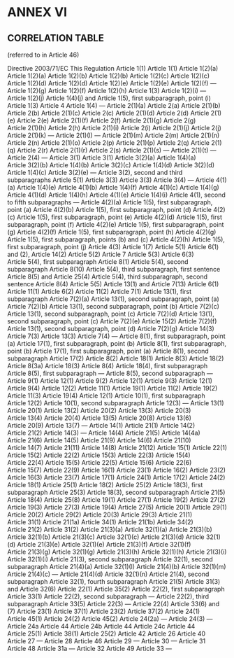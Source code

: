 # ANNEX VI

## CORRELATION TABLE

(referred to in Article 46)

Directive 2003/71/EC This Regulation Article 1(1) Article 1(1) Article 1(2)(a) Article 1(2)(a) Article 1(2)(b) Article 1(2)(b) Article 1(2)(c) Article 1(2)(c) Article 1(2)(d) Article 1(2)(d) Article 1(2)(e) Article 1(2)(e) Article 1(2)(f) — Article 1(2)(g) Article 1(2)(f) Article 1(2)(h) Article 1(3) Article 1(2)(i) — Article 1(2)(j) Article 1(4)(j) and Article 1(5), first subparagraph, point (i) Article 1(3) Article 4 Article 1(4) — Article 2(1)(a) Article 2(a) Article 2(1)(b) Article 2(b) Article 2(1)(c) Article 2(c) Article 2(1)(d) Article 2(d) Article 2(1)(e) Article 2(e) Article 2(1)(f) Article 2(f) Article 2(1)(g) Article 2(g) Article 2(1)(h) Article 2(h) Article 2(1)(i) Article 2(i) Article 2(1)(j) Article 2(j) Article 2(1)(k) — Article 2(1)(l) — Article 2(1)(m) Article 2(m) Article 2(1)(n) Article 2(n) Article 2(1)(o) Article 2(p) Article 2(1)(p) Article 2(q) Article 2(1)(q) Article 2(r) Article 2(1)(r) Article 2(s) Article 2(1)(s) — Article 2(1)(t) — Article 2(4) — Article 3(1) Article 3(1) Article 3(2)(a) Article 1(4)(a) Article 3(2)(b) Article 1(4)(b) Article 3(2)(c) Article 1(4)(d) Article 3(2)(d) Article 1(4)(c) Article 3(2)(e) — Article 3(2), second and third subparagraphs Article 5(1) Article 3(3) Article 3(3) Article 3(4) — Article 4(1)(a) Article 1(4)(e) Article 4(1)(b) Article 1(4)(f) Article 4(1)(c) Article 1(4)(g) Article 4(1)(d) Article 1(4)(h) Article 4(1)(e) Article 1(4)(i) Article 4(1), second to fifth subparagraphs — Article 4(2)(a) Article 1(5), first subparagraph, point (a) Article 4(2)(b) Article 1(5), first subparagraph, point (d) Article 4(2)(c) Article 1(5), first subparagraph, point (e) Article 4(2)(d) Article 1(5), first subparagraph, point (f) Article 4(2)(e) Article 1(5), first subparagraph, point (g) Article 4(2)(f) Article 1(5), first subparagraph, point (h) Article 4(2)(g) Article 1(5), first subparagraph, points (b) and (c) Article 4(2)(h) Article 1(5), first subparagraph, point (j) Article 4(3) Article 1(7) Article 5(1) Article 6(1) and (2), Article 14(2) Article 5(2) Article 7 Article 5(3) Article 6(3) Article 5(4), first subparagraph Article 8(1) Article 5(4), second subparagraph Article 8(10) Article 5(4), third subparagraph, first sentence Article 8(5) and Article 25(4) Article 5(4), third subparagraph, second sentence Article 8(4) Article 5(5) Article 13(1) and Article 7(13) Article 6(1) Article 11(1) Article 6(2) Article 11(2) Article 7(1) Article 13(1), first subparagraph Article 7(2)(a) Article 13(1), second subparagraph, point (a) Article 7(2)(b) Article 13(1), second subparagraph, point (b) Article 7(2)(c) Article 13(1), second subparagraph, point (c) Article 7(2)(d) Article 13(1), second subparagraph, point (c) Article 7(2)(e) Article 15(2) Article 7(2)(f) Article 13(1), second subparagraph, point (d) Article 7(2)(g) Article 14(3) Article 7(3) Article 13(3) Article 7(4) — Article 8(1), first subparagraph, point (a) Article 17(1), first subparagraph, point (b) Article 8(1), first subparagraph, point (b) Article 17(1), first subparagraph, point (a) Article 8(1), second subparagraph Article 17(2) Article 8(2) Article 18(1) Article 8(3) Article 18(2) Article 8(3a) Article 18(3) Article 8(4) Article 18(4), first subparagraph Article 8(5), first subparagraph — Article 8(5), second subparagraph — Article 9(1) Article 12(1) Article 9(2) Article 12(1) Article 9(3) Article 12(1) Article 9(4) Article 12(2) Article 11(1) Article 19(1) Article 11(2) Article 19(2) Article 11(3) Article 19(4) Article 12(1) Article 10(1), first subparagraph Article 12(2) Article 10(1), second subparagraph Article 12(3) — Article 13(1) Article 20(1) Article 13(2) Article 20(2) Article 13(3) Article 20(3) Article 13(4) Article 20(4) Article 13(5) Article 20(8) Article 13(6) Article 20(9) Article 13(7) — Article 14(1) Article 21(1) Article 14(2) Article 21(2) Article 14(3) — Article 14(4) Article 21(5) Article 14(4a) Article 21(6) Article 14(5) Article 21(9) Article 14(6) Article 21(10) Article 14(7) Article 21(11) Article 14(8) Article 21(12) Article 15(1) Article 22(1) Article 15(2) Article 22(2) Article 15(3) Article 22(3) Article 15(4) Article 22(4) Article 15(5) Article 22(5) Article 15(6) Article 22(6) Article 15(7) Article 22(9) Article 16(1) Article 23(1) Article 16(2) Article 23(2) Article 16(3) Article 23(7) Article 17(1) Article 24(1) Article 17(2) Article 24(2) Article 18(1) Article 25(1) Article 18(2) Article 25(2) Article 18(3), first subparagraph Article 25(3) Article 18(3), second subparagraph Article 21(5) Article 18(4) Article 25(8) Article 19(1) Article 27(1) Article 19(2) Article 27(2) Article 19(3) Article 27(3) Article 19(4) Article 27(5) Article 20(1) Article 29(1) Article 20(2) Article 29(2) Article 20(3) Article 29(3) Article 21(1) Article 31(1) Article 21(1a) Article 34(1) Article 21(1b) Article 34(2) Article 21(2) Article 31(2) Article 21(3)(a) Article 32(1)(a) Article 21(3)(b) Article 32(1)(b) Article 21(3)(c) Article 32(1)(c) Article 21(3)(d) Article 32(1)(d) Article 21(3)(e) Article 32(1)(e) Article 21(3)(f) Article 32(1)(f) Article 21(3)(g) Article 32(1)(g) Article 21(3)(h) Article 32(1)(h) Article 21(3)(i) Article 32(1)(i) Article 21(3), second subparagraph Article 32(1), second subparagraph Article 21(4)(a) Article 32(1)(l) Article 21(4)(b) Article 32(1)(m) Article 21(4)(c) — Article 21(4)(d) Article 32(1)(n) Article 21(4), second subparagraph Article 32(1), fourth subparagraph Article 21(5) Article 31(3) and Article 32(6) Article 22(1) Article 35(2) Article 22(2), first subparagraph Article 33(1) Article 22(2), second subparagraph — Article 22(2), third subparagraph Article 33(5) Article 22(3) — Article 22(4) Article 33(6) and (7) Article 23(1) Article 37(1) Article 23(2) Article 37(2) Article 24(1) Article 45(1) Article 24(2) Article 45(2) Article 24(2a) — Article 24(3) — Article 24a Article 44 Article 24b Article 44 Article 24c Article 44 Article 25(1) Article 38(1) Article 25(2) Article 42 Article 26 Article 40 Article 27 — Article 28 Article 46 Article 29 — Article 30 — Article 31 Article 48 Article 31a — Article 32 Article 49 Article 33 —

